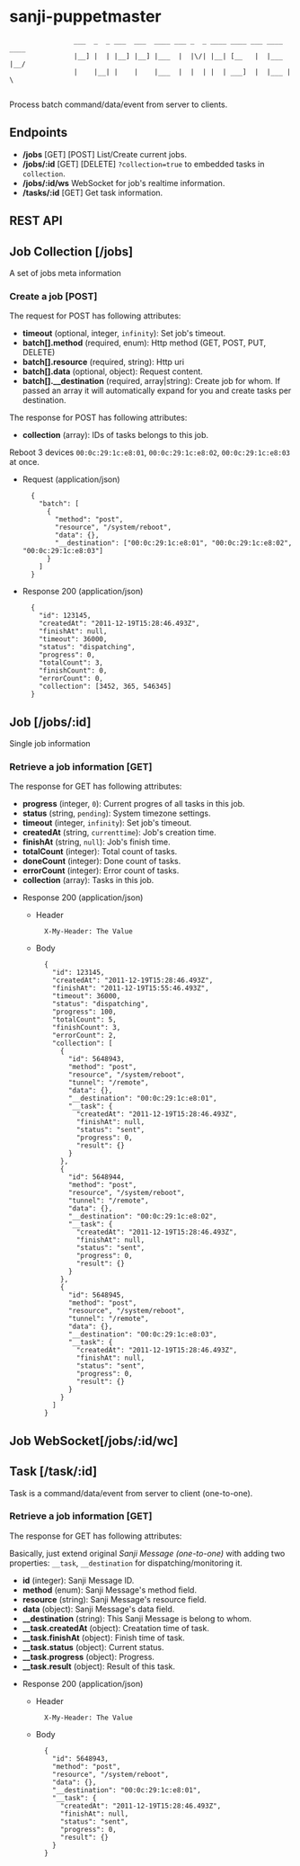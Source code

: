 sanji-puppetmaster
==================

```
                ___  _  _ ___  ___  ____ ___ _  _ ____ ____ ___ ____ ____ 
                |__] |  | |__] |__] |___  |  |\/| |__| [__   |  |___ |__/ 
                |    |__| |    |    |___  |  |  | |  | ___]  |  |___ |  \ 
                                                                      
```

Process batch command/data/event from server to clients.

Endpoints
---------
- **/jobs** [GET] [POST] List/Create current jobs.
- **/jobs/:id** [GET] [DELETE] `?collection=true` to embedded tasks in `collection`.
- **/jobs/:id/ws** WebSocket for job's realtime information.
- **/tasks/:id** [GET] Get task information.

REST API
--------

## Job Collection [/jobs]
A set of jobs meta information

### Create a job [POST]

The request for POST has following attributes:
- **timeout** (optional, integer, `infinity`): Set job's timeout.
- **batch[].method** (required, enum): Http method (GET, POST, PUT, DELETE)
- **batch[].resource** (required, string): Http uri
- **batch[].data** (optional, object): Request content.
- **batch[].__destination** (required, array|string): Create job for whom. If passed an array it will automatically expand for you and create tasks per destination.

The response for POST has following attributes:
- **collection** (array): IDs of tasks belongs to this job.

Reboot 3 devices `00:0c:29:1c:e8:01`, `00:0c:29:1c:e8:02`, `00:0c:29:1c:e8:03` at once.

+ Request  (application/json)

        {
          "batch": [
            {
              "method": "post",
              "resource", "/system/reboot",
              "data": {},
              "__destination": ["00:0c:29:1c:e8:01", "00:0c:29:1c:e8:02", "00:0c:29:1c:e8:03"]
            }
          ]
        }

+ Response 200 (application/json)

        {
          "id": 123145,
          "createdAt": "2011-12-19T15:28:46.493Z",
          "finishAt": null,
          "timeout": 36000,
          "status": "dispatching",
          "progress": 0,
          "totalCount": 3,
          "finishCount": 0,
          "errorCount": 0,
          "collection": [3452, 365, 546345]
        }


## Job [/jobs/:id]
Single job information

### Retrieve a job information [GET]

The response for GET has following attributes:

- **progress** (integer, `0`): Current progres of all tasks in this job.
- **status** (string, `pending`): System timezone settings.
- **timeout** (integer, `infinity`): Set job's timeout.
- **createdAt** (string, `currenttime`): Job's creation time.
- **finishAt** (string, `null`): Job's finish time.
- **totalCount** (integer): Total count of tasks.
- **doneCount** (integer): Done count of tasks.
- **errorCount** (integer): Error count of tasks.
- **collection** (array): Tasks in this job.


+ Response 200 (application/json)

    + Header

            X-My-Header: The Value

    + Body

            {
              "id": 123145,
              "createdAt": "2011-12-19T15:28:46.493Z",
              "finishAt": "2011-12-19T15:55:46.493Z",
              "timeout": 36000,
              "status": "dispatching",
              "progress": 100,
              "totalCount": 5,
              "finishCount": 3,
              "errorCount": 2,
              "collection": [
                {
                  "id": 5648943,
                  "method": "post",
                  "resource", "/system/reboot",
                  "tunnel": "/remote",
                  "data": {},
                  "__destination": "00:0c:29:1c:e8:01",
                  "__task": {
                    "createdAt": "2011-12-19T15:28:46.493Z",
                    "finishAt": null,
                    "status": "sent",
                    "progress": 0,
                    "result": {}
                  }
                },
                {
                  "id": 5648944,
                  "method": "post",
                  "resource", "/system/reboot",
                  "tunnel": "/remote",
                  "data": {},
                  "__destination": "00:0c:29:1c:e8:02",
                  "__task": {
                    "createdAt": "2011-12-19T15:28:46.493Z",
                    "finishAt": null,
                    "status": "sent",
                    "progress": 0,
                    "result": {}
                  }
                },
                {
                  "id": 5648945,
                  "method": "post",
                  "resource", "/system/reboot",
                  "tunnel": "/remote",
                  "data": {},
                  "__destination": "00:0c:29:1c:e8:03",
                  "__task": {
                    "createdAt": "2011-12-19T15:28:46.493Z",
                    "finishAt": null,
                    "status": "sent",
                    "progress": 0,
                    "result": {}
                  }
                }
              ]
            }

## Job WebSocket[/jobs/:id/wc]

## Task [/task/:id]

Task is a command/data/event from server to client (one-to-one).

### Retrieve a job information [GET]

The response for GET has following attributes:

Basically, just extend original *Sanji Message (one-to-one)* with adding two properties: `__task`, `__destination` for dispatching/monitoring it.

- **id** (integer): Sanji Message ID.
- **method** (enum): Sanji Message's method field.
- **resource** (string): Sanji Message's resource field.
- **data** (object): Sanji Message's data field.
- **__destination** (string): This Sanji Message is belong to whom.
- **__task.createdAt** (object): Creatation time of task.
- **__task.finishAt** (object): Finish time of task.
- **__task.status** (object): Current status.
- **__task.progress** (object): Progress.
- **__task.result** (object): Result of this task.


+ Response 200 (application/json)

    + Header

            X-My-Header: The Value

    + Body

            {
              "id": 5648943,
              "method": "post",
              "resource", "/system/reboot",
              "data": {},
              "__destination": "00:0c:29:1c:e8:01",
              "__task": {
                "createdAt": "2011-12-19T15:28:46.493Z",
                "finishAt": null,
                "status": "sent",
                "progress": 0,
                "result": {}
              }
            }


